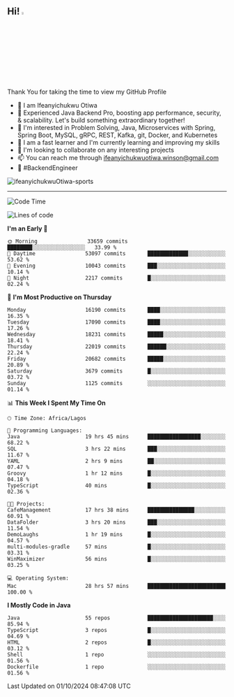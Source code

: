<!-- BLOG-POST-LIST:START --><!-- BLOG-POST-LIST:END -->

## Hi! <img src="https://media.giphy.com/media/hvRJCLFzcasrR4ia7z/giphy.gif" width="4%"> 

Thank You for taking the time to view my GitHub Profile

- 👋 I am Ifeanyichukwu Otiwa
- 🚀 Experienced Java Backend Pro, boosting app performance, security, & scalability. Let's build something extraordinary together!
- 👀 I'm interested in Problem Solving, Java, Microservices with Spring, Spring Boot, MySQL, gRPC, REST, Kafka, git, Docker, and Kubernetes
- 🌱 I am a fast learner and I'm currently learning and improving my skills
- 💞️ I'm looking to collaborate on any interesting projects
- 📫 You can reach me through ifeanyichukwuotiwa.winson@gmail.com
- 🚀 #BackendEngineer

<p align="left" marginTop="10px"> <img src="https://komarev.com/ghpvc/?username=ifeanyichukwuOtiwa-sports&label=Profile%20views&color=0e75b6&style=for-the-badge" alt="ifeanyichukwuOtiwa-sports" /> </p>

***

<!--START_SECTION:waka-->
![Code Time](http://img.shields.io/badge/Code%20Time-2%2C944%20hrs%2013%20mins-blue)

![Lines of code](https://img.shields.io/badge/From%20Hello%20World%20I%27ve%20Written-24.9%20million%20lines%20of%20code-blue)

**I'm an Early 🐤** 

```text
🌞 Morning                33659 commits       ████████░░░░░░░░░░░░░░░░░   33.99 % 
🌆 Daytime                53097 commits       █████████████░░░░░░░░░░░░   53.62 % 
🌃 Evening                10043 commits       ███░░░░░░░░░░░░░░░░░░░░░░   10.14 % 
🌙 Night                  2217 commits        █░░░░░░░░░░░░░░░░░░░░░░░░   02.24 % 
```
📅 **I'm Most Productive on Thursday** 

```text
Monday                   16190 commits       ████░░░░░░░░░░░░░░░░░░░░░   16.35 % 
Tuesday                  17090 commits       ████░░░░░░░░░░░░░░░░░░░░░   17.26 % 
Wednesday                18231 commits       █████░░░░░░░░░░░░░░░░░░░░   18.41 % 
Thursday                 22019 commits       ██████░░░░░░░░░░░░░░░░░░░   22.24 % 
Friday                   20682 commits       █████░░░░░░░░░░░░░░░░░░░░   20.89 % 
Saturday                 3679 commits        █░░░░░░░░░░░░░░░░░░░░░░░░   03.72 % 
Sunday                   1125 commits        ░░░░░░░░░░░░░░░░░░░░░░░░░   01.14 % 
```


📊 **This Week I Spent My Time On** 

```text
🕑︎ Time Zone: Africa/Lagos

💬 Programming Languages: 
Java                     19 hrs 45 mins      █████████████████░░░░░░░░   68.22 % 
SQL                      3 hrs 22 mins       ███░░░░░░░░░░░░░░░░░░░░░░   11.67 % 
YAML                     2 hrs 9 mins        ██░░░░░░░░░░░░░░░░░░░░░░░   07.47 % 
Groovy                   1 hr 12 mins        █░░░░░░░░░░░░░░░░░░░░░░░░   04.18 % 
TypeScript               40 mins             █░░░░░░░░░░░░░░░░░░░░░░░░   02.36 % 

🐱‍💻 Projects: 
CafeManagement           17 hrs 38 mins      ███████████████░░░░░░░░░░   60.91 % 
DataFolder               3 hrs 20 mins       ███░░░░░░░░░░░░░░░░░░░░░░   11.54 % 
DemoLaughs               1 hr 19 mins        █░░░░░░░░░░░░░░░░░░░░░░░░   04.57 % 
multi-modules-gradle     57 mins             █░░░░░░░░░░░░░░░░░░░░░░░░   03.31 % 
WinMaximizer             56 mins             █░░░░░░░░░░░░░░░░░░░░░░░░   03.25 % 

💻 Operating System: 
Mac                      28 hrs 57 mins      █████████████████████████   100.00 % 
```

**I Mostly Code in Java** 

```text
Java                     55 repos            █████████████████████░░░░   85.94 % 
TypeScript               3 repos             █░░░░░░░░░░░░░░░░░░░░░░░░   04.69 % 
HTML                     2 repos             █░░░░░░░░░░░░░░░░░░░░░░░░   03.12 % 
Shell                    1 repo              ░░░░░░░░░░░░░░░░░░░░░░░░░   01.56 % 
Dockerfile               1 repo              ░░░░░░░░░░░░░░░░░░░░░░░░░   01.56 % 
```




 Last Updated on 01/10/2024 08:47:08 UTC
<!--END_SECTION:waka-->

<!--
<p align="center">
![trophy](https://github-profile-trophy.vercel.app/?username=ifeanyichukwuOtiwa-sports&theme=onedark) (https://github.com/ryo-ma/github-profile-trophy)
</p>
-->

<!---
ifeanyi-otiwa/ifeanyi-otiwa is a ✨ special ✨ repository because its `README.md` (this file) appears on your GitHub profile.
You can click the Preview link to take a look at your changes.
--->
